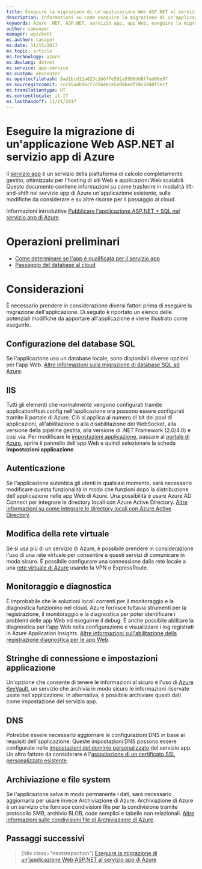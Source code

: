 ```yaml
---
title: Eseguire la migrazione di un'applicazione Web ASP.NET al servizio app di Azure
description: Informazioni su come eseguire la migrazione di un'applicazione Web ASP.NET da locale al servizio app di Azure.
keywords: Azure .NET, ASP.NET, servizio app, app Web, eseguire la migrazione, migrazione
author: camsoper
manager: wpickett
ms.author: casoper
ms.date: 11/15/2017
ms.topic: article
ms.technology: azure
ms.devlang: dotnet
ms.service: app-service
ms.custom: devcenter
ms.openlocfilehash: 8ad1bcd11a823c1b6f7e592a5990dd6f7ed06e97
ms.sourcegitcommit: ccc95adb96cf7d56ebce5e09bedf10c2d48f5e1f
ms.translationtype: HT
ms.contentlocale: it-IT
ms.lasthandoff: 11/21/2017
---
```

# <a name="migrate-an-aspnet-web-application-to-azure-app-service"></a>Eseguire la migrazione di un'applicazione Web ASP.NET al servizio app di Azure

Il [servizio app](https://docs.microsoft.com/azure/app-service/app-service-web-overview#why-use-web-apps) è un servizio della piattaforma di calcolo completamente gestito, ottimizzato per l'hosting di siti Web e applicazioni Web scalabili. Questo documento contiene informazioni su come trasferire in modalità lift-and-shift nel servizio app di Azure un'applicazione esistente, sulle modifiche da considerare e su altre risorse per il passaggio al cloud.

Informazioni introduttive [Pubblicare l'applicazione ASP.NET + SQL nel servizio app di Azure](https://go.microsoft.com/fwlink/?linkid=863214).

# <a name="preparation"></a>Operazioni preliminari   
* [Come determinare se l'app è qualificata per il servizio app](https://azure.microsoft.com/downloads/migration-assistant/)
* [Passaggio del database al cloud](https://go.microsoft.com/fwlink/?linkid=863217)

# <a name="considerations"></a>Considerazioni
È necessario prendere in considerazione diversi fattori prima di eseguire la migrazione dell'applicazione. Di seguito è riportato un elenco delle potenziali modifiche da apportare all'applicazione e viene illustrato come eseguirle.

## <a name="sql-database-configuration"></a>Configurazione del database SQL
Se l'applicazione usa un database locale, sono disponibili diverse opzioni per l'app Web. [Altre informazioni sulla migrazione di database SQL ad Azure](https://go.microsoft.com/fwlink/?linkid=863217).

## <a name="iis"></a>IIS
Tutti gli elementi che normalmente vengono configurati tramite applicationHost.config nell'applicazione ora possono essere configurati tramite il portale di Azure. Ciò si applica al numero di bit del pool di applicazioni, all'abilitazione o alla disabilitazione dei WebSocket, alla versione della pipeline gestita, alla versione di .NET Framework (2.0/4.0) e così via. Per modificare le [impostazioni applicazione](https://docs.microsoft.com/en-us/azure/app-service/web-sites-configure), passare al [portale di Azure](https://portal.azure.com), aprire il pannello dell'app Web e quindi selezionare la scheda **Impostazioni applicazione**.

## <a name="authentication"></a>Autenticazione
Se l'applicazione autentica gli utenti in qualsiasi momento, sarà necessario modificare questa funzionalità in modo che funzioni dopo la distribuzione dell'applicazione nelle app Web di Azure. Una possibilità è usare Azure AD Connect per integrare le directory locali con Azure Active Directory. [Altre informazioni su come integrare le directory locali con Azure Active Directory](https://docs.microsoft.com/azure/active-directory/connect/active-directory-aadconnect).

## <a name="virtual-network-modification"></a>Modifica della rete virtuale
Se si usa più di un servizio di Azure, è possibile prendere in considerazione l'uso di una rete virtuale per consentire a questi servizi di comunicare in modo sicuro. È possibile configurare una connessione dalla rete locale a una [rete virtuale di Azure](https://docs.microsoft.com/en-us/azure/app-service/web-sites-integrate-with-vnet) usando la VPN o ExpressRoute.

## <a name="monitoring-and-diagnostics"></a>Monitoraggio e diagnostica
È improbabile che le soluzioni locali correnti per il monitoraggio e la diagnostica funzionino nel cloud. Azure fornisce tuttavia strumenti per la registrazione, il monitoraggio e la diagnostica per poter identificare i problemi delle app Web ed eseguirne il debug. È anche possibile abilitare la diagnostica per l'app Web nella configurazione e visualizzare i log registrati in Azure Application Insights. [Altre informazioni sull'abilitazione della registrazione diagnostica per le app Web](https://docs.microsoft.com/azure/app-service/web-sites-enable-diagnostic-log).

## <a name="connection-strings-and-application-settings"></a>Stringhe di connessione e impostazioni applicazione
Un'opzione che consente di tenere le informazioni al sicuro è l'uso di [Azure KeyVault](https://docs.microsoft.com/azure/key-vault/), un servizio che archivia in modo sicuro le informazioni riservate usate nell'applicazione. In alternativa, è possibile archiviare questi dati come impostazione del servizio app.

## <a name="dns"></a>DNS
Potrebbe essere necessario aggiornare le configurazioni DNS in base ai requisiti dell'applicazione. Queste impostazioni DNS possono essere configurate nelle [impostazioni del dominio personalizzato](https://docs.microsoft.com/azure/app-service/app-service-web-tutorial-custom-domain) del servizio app. Un altro fattore da considerare è l'[associazione di un certificato SSL personalizzato esistente](https://docs.microsoft.com/en-us/azure/app-service/app-service-web-tutorial-custom-ssl).

## <a name="file-system-and-storage"></a>Archiviazione e file system
Se l'applicazione salva in modo permanente i dati, sarà necessario aggiornarla per usare invece Archiviazione di Azure. Archiviazione di Azure è un servizio che fornisce condivisioni file per la condivisione tramite protocollo SMB, archivio BLOB, code semplici e tabelle non relazionali. [Altre informazioni sulle condivisioni file di Archiviazione di Azure](https://docs.microsoft.com/azure/storage/files/storage-files-introduction).

## <a name="next-steps"></a>Passaggi successivi

> [!div class="nextstepaction"]
> [Eseguire la migrazione di un'applicazione Web ASP.NET al servizio app di Azure](https://aka.ms/azure-webapp-migrate)

